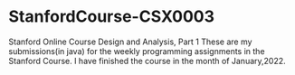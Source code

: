 # StanfordCourse-CSX0003
Stanford Online Course Design and Analysis, Part 1
These are my submissions(in java) for the weekly programming assignments in the Stanford Course. I have finished the course in the month of January,2022.
